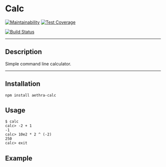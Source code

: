 # Calc
[![Maintainability](https://api.codeclimate.com/v1/badges/5b40c9cef1b1eed95fb8/maintainability)](https://codeclimate.com/github/AndreyMork/calc/maintainability)
[![Test Coverage](https://api.codeclimate.com/v1/badges/5b40c9cef1b1eed95fb8/test_coverage)](https://codeclimate.com/github/AndreyMork/calc/test_coverage)

[![Build Status](https://travis-ci.org/AndreyMork/calc.svg?branch=master)](https://travis-ci.org/AndreyMork/calc)
***
## Description
Simple command line calculator.

***
## Installation
```npm install aethra-calc```

## Usage
```
$ calc
calc> -2 + 1
-1
calc> 10e2 * 2 ^ (-2)
250
calc> exit
```

## Example
